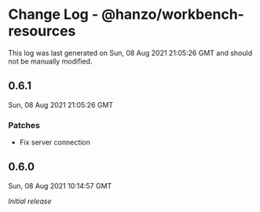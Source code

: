 # Change Log - @hanzo/workbench-resources

This log was last generated on Sun, 08 Aug 2021 21:05:26 GMT and should not be manually modified.

## 0.6.1
Sun, 08 Aug 2021 21:05:26 GMT

### Patches

- Fix server connection

## 0.6.0
Sun, 08 Aug 2021 10:14:57 GMT

_Initial release_

